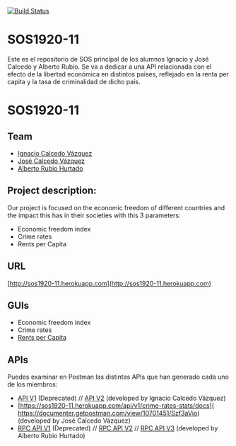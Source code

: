 [![Build Status](https://travis-ci.org/gti-sos/SOS1920-11.svg?branch=master)](https://travis-ci.org/gti-sos/SOS1920-11)

# SOS1920-11

Este es el repositorio de SOS principal de los alumnos Ignacio y José Calcedo y Alberto Rubio.
Se va a dedicar a una API relacionada con el efecto de la libertad económica en distintos paises, 
reflejado en la renta per capita y la tasa de criminalidad de dicho país.


# SOS1920-11

## Team

*   [Ignacio Calcedo Vázquez](https://github.com/IgnacioCVGitHub)
*   [José Calcedo Vázquez](https://github.com/JaredYeeto)
*   [Alberto Rubio Hurtado](https://github.com/arh09)

## Project description:

Our project is focused on the economic freedom of different countries and the impact this has in their societies with this 3 parameters:

*   Economic freedom index
*   Crime rates
*   Rents per Capita

## URL

[http://sos1920-11.herokuapp.com](http://sos1920-11.herokuapp.com)

## GUIs

*   Economic freedom index
*   Crime rates
*   [Rents per Capita](http://sos1920-11.herokuapp.com/#/rpcs)

## APIs
Puedes examinar en Postman las distintas APIs que han generado cada uno de los miembros:
*   [API V1](https://documenter.getpostman.com/view/10701438/SzYUZgNc) (Deprecated) // [API V2](https://documenter.getpostman.com/view/10701438/SzmcbzBj) (developed by Ignacio Calcedo Vázquez)
*   [https://sos1920-11.herokuapp.com/api/v1/crime-rates-stats/docs]( https://documenter.getpostman.com/view/10701451/Szf3aVio) (developed by José Calcedo Vázquez)
*   [RPC API V1](https://documenter.getpostman.com/view/9107347/Szme4dme) (Deprecated) // [RPC API V2](https://documenter.getpostman.com/view/9107347/SzYUa25s) // [RPC API V3](https://documenter.getpostman.com/view/9107347/SztA7UZB?version=latest) (developed by Alberto Rubio Hurtado)



